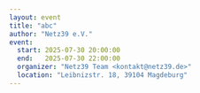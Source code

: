 ```yaml
---
layout: event
title: "abc"
author: "Netz39 e.V." 
event:
  start: 2025-07-30 20:00:00 
  end:   2025-07-30 22:00:00 
  organizer: "Netz39 Team <kontakt@netz39.de>" 
  location: "Leibnizstr. 18, 39104 Magdeburg"
---
```


<!-- event imported from discord manual changes may be overwritten -->